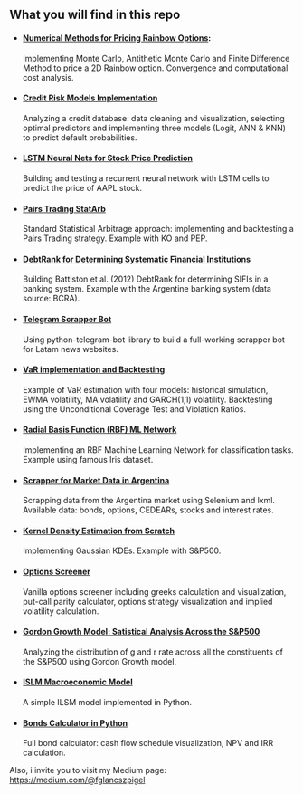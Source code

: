 ## What you will find in this repo
- #### [Numerical Methods for Pricing Rainbow Options](https://github.com/fedeglan/my-projects/blob/main/Code/Pricing%20Rainbow%20Options.ipynb): 
  Implementing Monte Carlo, Antithetic Monte Carlo and Finite Difference Method to   price a 2D Rainbow option. Convergence and computational cost analysis. 
- #### [Credit Risk Models Implementation](https://github.com/fedeglan/my-projects/blob/main/Code/Credit%20Risk%20Models.ipynb)
  Analyzing a credit database: data cleaning and visualization, selecting optimal predictors and implementing three models (Logit, ANN & KNN) to predict default probabilities. 
- #### [LSTM Neural Nets for Stock Price Prediction](https://github.com/fedeglan/my-projects/blob/main/Code/LSTM%20NNs%20for%20Stock%20Price%20Prediction.ipynb)
  Building and testing a recurrent neural network with LSTM cells to predict the price of AAPL stock. 
- #### [Pairs Trading StatArb](https://github.com/fedeglan/my-projects/blob/main/Code/Pairs%20Trading.ipynb)
  Standard Statistical Arbitrage approach: implementing and backtesting a Pairs Trading strategy. Example with KO and PEP. 
- #### [DebtRank for Determining Systematic Financial Institutions](https://github.com/fedeglan/my-projects/blob/main/Code/DebtRank%20Systematic%20Risk.ipynb)
  Building Battiston et al. (2012) DebtRank for determining SIFIs in a banking system.
  Example with the Argentine banking system (data source: BCRA). 
- #### [Telegram Scrapper Bot](https://github.com/fedeglan/my-projects/blob/main/Code/Telegram%20NewsBot.py)
  Using python-telegram-bot library to build a full-working scrapper bot for Latam news websites. 
- #### [VaR implementation and Backtesting](https://github.com/fedeglan/my-projects/blob/main/Code/VaR%20estimation%20S%26P500.ipynb)
  Example of VaR estimation with four models: historical simulation, EWMA volatility, MA volatility and GARCH(1,1) volatility. Backtesting using the Unconditional Coverage Test and Violation Ratios. 
- #### [Radial Basis Function (RBF) ML Network](https://github.com/fedeglan/my-projects/blob/main/Code/RBF%20network.ipynb)
  Implementing an RBF Machine Learning Network for classification tasks. Example using famous Iris dataset. 
- #### [Scrapper for Market Data in Argentina](https://github.com/fedeglan/my-projects/blob/main/Code/Scrapper%20ARG%20Market%20Info.ipynb)
  Scrapping data from the Argentina market using Selenium and lxml. Available data: bonds, options, CEDEARs, stocks and interest rates. 
- #### [Kernel Density Estimation from Scratch](https://github.com/fedeglan/my-projects/blob/main/Code/Kernel%20Density.ipynb)
  Implementing Gaussian KDEs. Example with S&P500. 
- #### [Options Screener](https://github.com/fedeglan/my-projects/blob/main/Code/Options%20Screener.ipynb)
  Vanilla options screener including greeks calculation and visualization, put-call parity calculator, options strategy visualization and   implied volatility calculation. 
- #### [Gordon Growth Model: Satistical Analysis Across the S&P500](https://github.com/fedeglan/my-projects/blob/main/Code/Gordon%20Growth%20Model.ipynb)
  Analyzing the distribution of g and r rate across all the constituents of the S&P500 using Gordon Growth model. 
- #### [ISLM Macroeconomic Model](https://github.com/fedeglan/my-projects/blob/main/Code/ISLM%20Model.ipynb)
  A simple ILSM model implemented in Python. 
- #### [Bonds Calculator in Python](https://github.com/fedeglan/my-projects/blob/main/Code/Bonds%20Calculator.ipynb)
  Full bond calculator: cash flow schedule visualization, NPV and IRR calculation. 

Also, i invite you to visit my Medium page: 
https://medium.com/@fglancszpigel 
